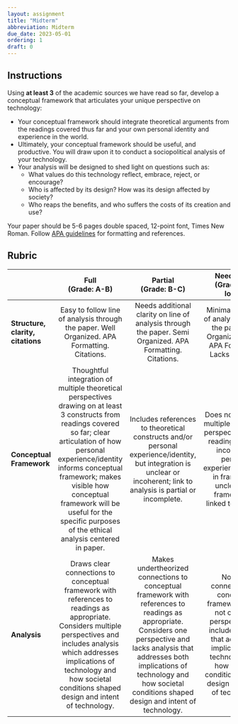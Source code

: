 ```yaml
---
layout: assignment
title: "Midterm"
abbreviation: Midterm
due_date: 2023-05-01
ordering: 1
draft: 0
---
```

## Instructions
Using **at least 3** of the academic sources we have read so far, develop a conceptual framework that articulates your unique perspective on technology:
- Your conceptual framework should integrate theoretical arguments from the readings covered thus far and your own personal identity and experience in the world. 
- Ultimately, your conceptual framework should be useful, and productive. You will draw upon it to conduct a sociopolitical analysis of your technology. 
- Your analysis will be designed to shed light on questions such as: 
  - What values do this technology reflect, embrace, reject, or encourage? 
  - Who is affected by its design? How was its design affected by society? 
  - Who reaps the benefits, and who suffers the costs of its creation and use? 

Your paper should be 5-6 pages double spaced, 12-point font, Times New Roman. Follow [APA guidelines](https://owl.purdue.edu/owl/research_and_citation/apa6_style/index.html) for formatting and references. 

## Rubric

|  | Full <br> (Grade: A-B) | Partial <br>  (Grade: B-C) | Needs work <br> (Grade: C or lower) |  |
|---|:---:|:---:|:---:|---|
| **Structure, clarity, citations** | Easy to follow line of analysis through the paper. Well Organized. APA Formatting. Citations. | Needs additional clarity on line of analysis through the paper. Semi Organized. APA Formatting. Citations. | Minimal to no line of analysis through the paper. Not Organized. Lacks APA Formatting. Lacks citations. |  |
| **Conceptual Framework** | Thoughtful integration of multiple theoretical perspectives drawing on at least 3 constructs from readings covered so far; clear articulation of how personal experience/identity informs conceptual framework; makes visible how conceptual framework will be useful for the specific purposes of the ethical analysis centered in paper. | Includes references to theoretical constructs and/or personal experience/identity, but integration is unclear or incoherent; link to analysis is partial or incomplete. | Does not integrate multiple theoretical perspectives using readings; fails to incorporate personal experience/identity in framework; unclear how framework is linked to analysis. |  |
| **Analysis** | Draws clear connections to conceptual framework with references to readings as appropriate. Considers multiple perspectives and includes analysis which addresses implications of technology and how societal conditions shaped design and intent of technology. | Makes undertheorized connections to conceptual framework with references to readings as appropriate. Considers one perspective and lacks analysis that addresses both implications of technology and how societal conditions shaped design and intent of technology. | No clear connections to conceptual framework. Does not consider perspectives or include analysis that addresses implications of technology and how societal conditions shaped design and intent of technology. |  |
